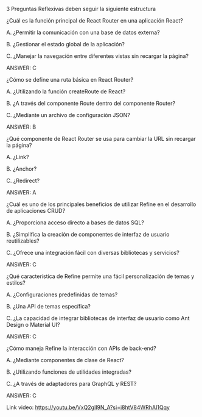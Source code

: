 3 Preguntas Reflexivas deben seguir la siguiente estructura

¿Cuál es la función principal de React Router en una aplicación React?

A. ¿Permitir la comunicación con una base de datos externa?

B. ¿Gestionar el estado global de la aplicación?

C. ¿Manejar la navegación entre diferentes vistas sin recargar la página?

ANSWER: C

¿Cómo se define una ruta básica en React Router?

A. ¿Utilizando la función createRoute de React?

B. ¿A través del componente Route dentro del componente Router?

C. ¿Mediante un archivo de configuración JSON?

ANSWER: B

¿Qué componente de React Router se usa para cambiar la URL sin recargar la página?

A. ¿Link?

B. ¿Anchor?

C. ¿Redirect?

ANSWER: A


¿Cuál es uno de los principales beneficios de utilizar Refine en el desarrollo de aplicaciones CRUD?

A. ¿Proporciona acceso directo a bases de datos SQL?

B. ¿Simplifica la creación de componentes de interfaz de usuario reutilizables?

C. ¿Ofrece una integración fácil con diversas bibliotecas y servicios?

ANSWER: C

¿Qué característica de Refine permite una fácil personalización de temas y estilos?

A. ¿Configuraciones predefinidas de temas?

B. ¿Una API de temas específica?

C. ¿La capacidad de integrar bibliotecas de interfaz de usuario como Ant Design o Material UI?

ANSWER: C

¿Cómo maneja Refine la interacción con APIs de back-end?

A. ¿Mediante componentes de clase de React?

B. ¿Utilizando funciones de utilidades integradas?

C. ¿A través de adaptadores para GraphQL y REST?

ANSWER: C

Link video: https://youtu.be/VxQ2gIl9N_A?si=i8htV84WRhAI1Qqy